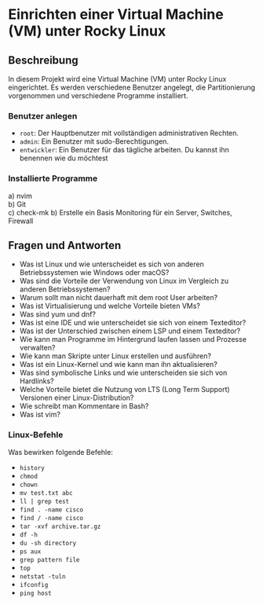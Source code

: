 # Einrichten einer Virtual Machine (VM) unter Rocky Linux

## Beschreibung
In diesem Projekt wird eine Virtual Machine (VM) unter Rocky Linux eingerichtet. Es werden verschiedene Benutzer angelegt, die Partitionierung vorgenommen und verschiedene Programme installiert.


### Benutzer anlegen
- `root`: Der Hauptbenutzer mit vollständigen administrativen Rechten.
- `admin`: Ein Benutzer mit sudo-Berechtigungen.
- `entwickler`: Ein Benutzer für das tägliche arbeiten. Du kannst ihn benennen wie du möchtest 


### Installierte Programme
a) nvim  
b) Git  
c) check-mk 
b) Erstelle ein Basis Monitoring für ein Server, Switches, Firewall 

## Fragen und Antworten
- Was ist Linux und wie unterscheidet es sich von anderen Betriebssystemen wie Windows oder macOS?
- Was sind die Vorteile der Verwendung von Linux im Vergleich zu anderen Betriebssystemen?
- Warum sollt man nicht dauerhaft mit dem root User arbeiten?
- Was ist Virtualisierung und welche Vorteile bieten VMs?
- Was sind yum und dnf?
- Was ist eine IDE und wie unterscheidet sie sich von einem Texteditor?
- Was ist der Unterschied zwischen einem LSP und einem Texteditor?
- Wie kann man Programme im Hintergrund laufen lassen und Prozesse verwalten?
- Wie kann man Skripte unter Linux erstellen und ausführen?
- Was ist ein Linux-Kernel und wie kann man ihn aktualisieren?
- Was sind symbolische Links und wie unterscheiden sie sich von Hardlinks?
- Welche Vorteile bietet die Nutzung von LTS (Long Term Support) Versionen einer Linux-Distribution?
- Wie schreibt man Kommentare in Bash?
- Was ist vim?

### Linux-Befehle
Was bewirken folgende Befehle:
- `history`
- `chmod`
- `chown`
- `mv test.txt abc`
- `ll | grep test`
- `find . -name cisco`
- `find / -name cisco`
- `tar -xvf archive.tar.gz`
- `df -h`
- `du -sh directory`
- `ps aux`
- `grep pattern file`
- `top`
- `netstat -tuln`
- `ifconfig`
- `ping host`


